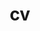 ---
layout: page
permalink: /assets/pdf/violethan_cv2023.pdf
title: cv
nav: true
newtab: true
nav_order: 3
---